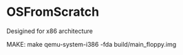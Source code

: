 # OSFromScratch
Desigined for x86 architecture

MAKE: make
qemu-system-i386 -fda build/main_floppy.img